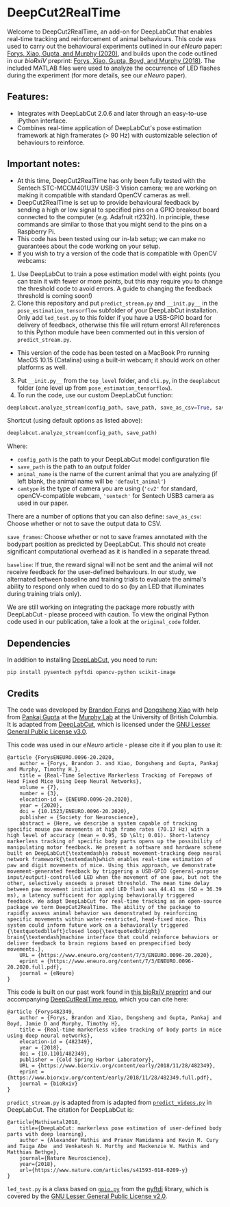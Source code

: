 # DeepCut2RealTime
Welcome to DeepCut2RealTime, an add-on for DeepLabCut that enables real-time tracking
and reinforcement of animal behaviours. This code was used to carry out the behavioural experiments outlined
in our _eNeuro_ paper: [Forys, Xiao, Gupta, and Murphy (2020)](https://doi.org/10.1523/ENEURO.0096-20.2020), 
and builds upon the code outlined in our _bioRxiV_ preprint: [Forys, Xiao, Gupta, Boyd, and Murphy (2018)](https://doi.org/10.1101/482349). 
The included MATLAB files were used to analyze the occurrence of LED flashes during the experiment (for more details, 
see our _eNeuro_ paper).

## Features:
- Integrates with DeepLabCut 2.0.6 and later through an easy-to-use iPython interface.
- Combines real-time application of DeepLabCut's pose estimation framework at high
framerates (> 90 Hz) with customizable selection of behaviours to reinforce.

## Important notes:
- At this time, DeepCut2RealTime has only been fully tested with the Sentech STC-MCCM401U3V USB-3 Vision camera; we are
working on making it compatible with standard OpenCV cameras as well.
- DeepCut2RealTime is set up to provide behavioural feedback by sending a high or low
signal to specified pins on a GPIO breakout board connected to the computer (e.g. Adafruit rt232h). In
principle, these commands are similar to those that you might send to the pins on a Raspberry Pi.
- This code has been tested using our in-lab setup; we can make no guarantees about the code working on
your setup.
- If you wish to try a version of the code that is compatible with OpenCV webcams:
1. Use DeepLabCut to train a pose estimation model with eight points (you can train it with fewer or more points, but this
may require you to change the threshold code to avoid errors. A guide to changing the feedback threshold is coming soon!)
2. Clone this repository and put `predict_stream.py` and `__init.py__` in the `pose_estimation_tensorflow` subfolder
of your DeepLabCut installation. Only add `led_test.py` to this folder if you have a USB-GPIO board for delivery of feedback, otherwise
this file will return errors! All references to this Python module have been commented out in this version of `predict_stream.py`.
- This version of the code has been tested on a MacBook Pro running MacOS 10.15 (Catalina) using a built-in webcam; it should work on other
platforms as well.
3.  Put `__init.py__` from the `top_level` folder, and `cli.py`, in the `deeplabcut` folder (one level up from `pose_estimation_tensorflow`).
4. To run the code, use our custom DeepLabCut function:
```python
deeplabcut.analyze_stream(config_path, save_path, save_as_csv=True, save_frames=True, baseline=False, name=animal_name, camtype='cv2s')
```
Shortcut (using default options as listed above):
```python
deeplabcut.analyze_stream(config_path, save_path)
```
Where:
 - `config_path` is the path to your DeepLabCut model configuration file
 - `save_path` is the path to an output folder
 - `animal_name` is the name of the current animal that you are analyzing (if left blank, the animal name will be `'default_animal'`)
 - `camtype` is the type of camera you are using (`'cv2'` for standard, openCV-compatible webcam, `'sentech'` for Sentech USB3 camera
 as used in our paper.
 
There are a number of options that you can also define:
`save_as_csv`: Choose whether or not to save the output data to CSV.

`save_frames`: Choose whether or not to save frames annotated with the bodypart position as predicted by DeepLabCut. 
This should not create significant computational overhead as it is handled in a separate thread.

`baseline`: If true, the reward signal will not be sent and the animal will not receive feedback for the user-defined behaviours.
In our study, we alternated between baseline and training trials to evaluate the animal's ability to respond only when cued to do so
(by an LED that illuminates during training trials only).

We are still working on integrating the package more robustly with DeepLabCut - please proceed with caution. To view the
original Python code used in our publication, take a look at the `original_code` folder.

## Dependencies
In addition to installing [DeepLabCut](https://github.com/AlexEMG/DeepLabCut/blob/master/docs/installation.md), you need
to run:
```text
pip install pysentech pyftdi opencv-python scikit-image
```

## Credits
The code was developed by [Brandon Forys](https://github.com/bf777) and [Dongsheng Xiao](https://github.com/DongshengXiao)
with help from [Pankaj Gupta](https://github.com/pankajkgupta) at the [Murphy Lab](https://murphylab.med.ubc.ca/) 
at the University of British Columbia. It is adapted from [DeepLabCut](https://github.com/AlexEMG/DeepLabCut), which is
licensed under the [GNU Lesser General Public License v3.0](https://github.com/AlexEMG/DeepLabCut/blob/master/LICENSE).

This code was used in our _eNeuro_ article - please cite it if you plan to use it:
```text
@article {ForysENEURO.0096-20.2020,
	author = {Forys, Brandon J. and Xiao, Dongsheng and Gupta, Pankaj and Murphy, Timothy H.},
	title = {Real-Time Selective Markerless Tracking of Forepaws of Head Fixed Mice Using Deep Neural Networks},
	volume = {7},
	number = {3},
	elocation-id = {ENEURO.0096-20.2020},
	year = {2020},
	doi = {10.1523/ENEURO.0096-20.2020},
	publisher = {Society for Neuroscience},
	abstract = {Here, we describe a system capable of tracking specific mouse paw movements at high frame rates (70.17 Hz) with a high level of accuracy (mean = 0.95, SD \&lt; 0.01). Short-latency markerless tracking of specific body parts opens up the possibility of manipulating motor feedback. We present a software and hardware scheme built on DeepLabCut{\textemdash}a robust movement-tracking deep neural network framework{\textemdash}which enables real-time estimation of paw and digit movements of mice. Using this approach, we demonstrate movement-generated feedback by triggering a USB-GPIO (general-purpose input/output)-controlled LED when the movement of one paw, but not the other, selectively exceeds a preset threshold. The mean time delay between paw movement initiation and LED flash was 44.41 ms (SD = 36.39 ms), a latency sufficient for applying behaviorally triggered feedback. We adapt DeepLabCut for real-time tracking as an open-source package we term DeepCut2RealTime. The ability of the package to rapidly assess animal behavior was demonstrated by reinforcing specific movements within water-restricted, head-fixed mice. This system could inform future work on a behaviorally triggered {\textquotedblleft}closed loop{\textquotedblright} brain{\textendash}machine interface that could reinforce behaviors or deliver feedback to brain regions based on prespecified body movements.},
	URL = {https://www.eneuro.org/content/7/3/ENEURO.0096-20.2020},
	eprint = {https://www.eneuro.org/content/7/3/ENEURO.0096-20.2020.full.pdf},
	journal = {eNeuro}
}
``` 


This code is built on our past work found in [this bioRxiV preprint](https://doi.org/10.1101/482349)
and our accompanying [DeepCutRealTime repo](https://github.com/bf777/DeepCutRealTime), which you can cite here:
```text
@article {Forys482349,
	author = {Forys, Brandon and Xiao, Dongsheng and Gupta, Pankaj and Boyd, Jamie D and Murphy, Timothy H},
	title = {Real-time markerless video tracking of body parts in mice using deep neural networks},
	elocation-id = {482349},
	year = {2018},
	doi = {10.1101/482349},
	publisher = {Cold Spring Harbor Laboratory},
	URL = {https://www.biorxiv.org/content/early/2018/11/28/482349},
	eprint = {https://www.biorxiv.org/content/early/2018/11/28/482349.full.pdf},
	journal = {bioRxiv}
}
```

`predict_stream.py` is adapted from is adapted from [`predict_videos.py`](https://github.com/AlexEMG/DeepLabCut/blob/master/deeplabcut/pose_estimation_tensorflow/predict_videos.py)
 in DeepLabCut. The citation for DeepLabCut is:
```text
@article{Mathisetal2018,
    title={DeepLabCut: markerless pose estimation of user-defined body parts with deep learning},
    author = {Alexander Mathis and Pranav Mamidanna and Kevin M. Cury and Taiga Abe  and Venkatesh N. Murthy and Mackenzie W. Mathis and Matthias Bethge},
    journal={Nature Neuroscience},
    year={2018},
    url={https://www.nature.com/articles/s41593-018-0209-y}
}
```

`led_test.py` is a class based on [`gpio.py`](https://github.com/eblot/pyftdi/blob/master/pyftdi/tests/gpio.py) from
 the [pyftdi](https://github.com/eblot/pyftdi) library, which is covered by the [GNU Lesser General Public License v2.0](https://eblot.github.io/pyftdi/license.html).